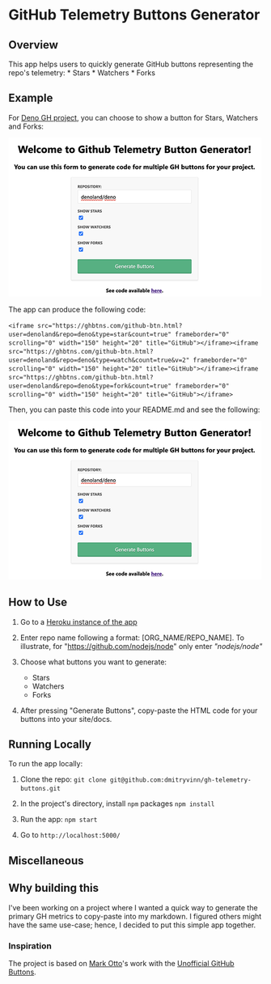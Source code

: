# GitHub Telemetry Buttons Generator

## Overview

This app helps users to quickly generate GitHub buttons representing the repo's telemetry:
    * Stars
    * Watchers
    * Forks

## Example
For [Deno GH project](https://github.com/denoland/deno), you can choose to show a button for Stars, Watchers and Forks:

![app](./assets/app.png)

The app can produce the following code:

```<iframe src="https://ghbtns.com/github-btn.html?user=denoland&repo=deno&type=star&count=true" frameborder="0" scrolling="0" width="150" height="20" title="GitHub"></iframe><iframe src="https://ghbtns.com/github-btn.html?user=denoland&repo=deno&type=watch&count=true&v=2" frameborder="0" scrolling="0" width="150" height="20" title="GitHub"></iframe><iframe src="https://ghbtns.com/github-btn.html?user=denoland&repo=deno&type=fork&count=true" frameborder="0" scrolling="0" width="150" height="20" title="GitHub"></iframe>```

Then, you can paste this code into your README.md and see the following:

![app](./assets/app.png)

## How to Use

1) Go to a [Heroku instance of the app](https://gh-multi-interactor.herokuapp.com/)

2) Enter repo name following a format: [ORG_NAME/REPO_NAME]. To illustrate, for "https://github.com/nodejs/node" only enter *"nodejs/node"*

3) Choose what buttons you want to generate:
    * Stars
    * Watchers
    * Forks

4) After pressing "Generate Buttons", copy-paste the HTML code for your buttons into your site/docs. 

## Running Locally

To run the app locally:

1) Clone the repo:
```git clone git@github.com:dmitryvinn/gh-telemetry-buttons.git```

2) In the project's directory, install ```npm``` packages
```npm install```

3) Run the app:
```npm start```

5) Go to ```http://localhost:5000/```

## Miscellaneous

## Why building this
I've been working on a project where I wanted a quick way to generate the primary GH metrics to copy-paste into my markdown. I figured others might have the same use-case; hence, I decided to put this simple app together.

### Inspiration 
The project is based on [Mark Otto](https://github.com/mdo)'s work with the [Unofficial GitHub Buttons](https://github.com/mdo/github-buttons). 


